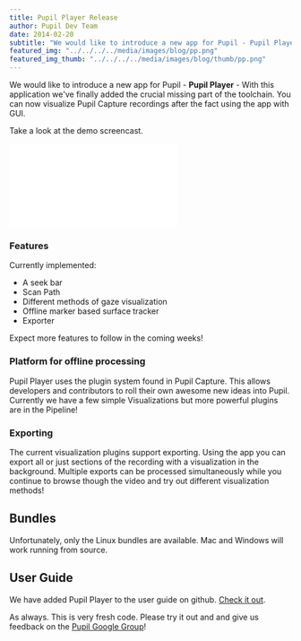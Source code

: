 ```yaml
---
title: Pupil Player Release
author: Pupil Dev Team
date: 2014-02-20
subtitle: "We would like to introduce a new app for Pupil - Pupil Player - With this application we've finally added the crucial missing part of the toolchain. You can now visualize Pupil Capture recordings after the fact using the app with GUI..."
featured_img: "../../../../media/images/blog/pp.png"
featured_img_thumb: "../../../../media/images/blog/thumb/pp.png"
---
```


We would like to introduce a new app for Pupil - **Pupil Player** - With this application we've finally added the crucial missing part of the toolchain. You can now visualize Pupil Capture recordings after the fact using the app with GUI. 

Take a look at the demo screencast.

<div class="Feature-video-container-4by3">
	<iframe src="//www.youtube.com/embed/Bm_CdoFyWNE?rel=0" frameborder="0" class="Feature-video" allowfullscreen></iframe>
</div>

### Features
Currently implemented:

  + A seek bar
  + Scan Path
  + Different methods of gaze visualization
  + Offline marker based surface tracker
  + Exporter

Expect more features to follow in the coming weeks!

### Platform for offline processing
Pupil Player uses the plugin system found in Pupil Capture. This allows developers and contributors to roll their own awesome new ideas into Pupil. Currently we have a few simple Visualizations but more powerful plugins are in the Pipeline!

### Exporting
The current visualization plugins support exporting. Using the app you can export all or just sections of the recording with a visualization in the background. Multiple exports can be processed simultaneously while you continue to browse though the video and try out different visualization methods!

## Bundles
Unfortunately, only the Linux bundles are available. Mac and Windows will work running from source.

## User Guide
We have added Pupil Player to the user guide on github.  [Check it out](https://github.com/pupil-labs/pupil/wiki/Pupil-Player).

As always. This is very fresh code. Please try it out and and give us feedback on the [Pupil Google Group](http://groups.google.com/group/pupil-discuss)!